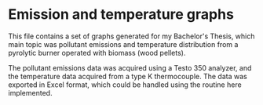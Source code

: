 # Emission and temperature graphs
This file contains a set of graphs generated for my Bachelor's Thesis, which main topic was pollutant emissions and temperature distribution from a pyrolytic burner operated with biomass (wood pellets).

The pollutant emissions data was acquired using a Testo 350 analyzer, and the temperature data acquired from a type K thermocouple. The data was exported in Excel format, which could be handled using the routine here implemented. 
